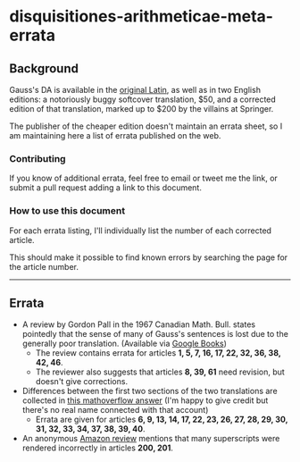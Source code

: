 # disquisitiones-arithmeticae-meta-errata

## Background 

Gauss's DA is available in the [original Latin](https://archive.org/details/werkecarlf01gausrich), as well as in two English editions: a notoriously buggy softcover translation, $50, and a corrected edition of that translation, marked up to $200 by the villains at Springer.

The publisher of the cheaper edition doesn't maintain an errata sheet, so I am maintaining here a list of errata published on the web. 

### Contributing

If you know of additional errata, feel free to email or tweet me the link, or submit a pull request adding a link to this document.

### How to use this document

For each errata listing, I'll individually list the number of each corrected article.

This should make it possible to find known errors by searching the page for the article number.

---

## Errata

- A review by Gordon Pall in the 1967 Canadian Math. Bull. states pointedly that the sense of many of Gauss's sentences is lost due to the generally poor translation. (Available via [Google Books](https://books.google.com/books?id=_t844-IR1V8C&lpg=PA327&ots=PBqQB68bjT&dq=gauss%20clarke%20translation%20errata&pg=PA326#v=onepage&q&f=false))
  - The review contains errata for articles **1, 5, 7, 16, 17, 22, 32, 36, 38, 42, 46**.
  - The reviewer also suggests that articles **8, 39, 61** need revision, but doesn't give corrections.
- Differences between the first two sections of the two translations are collected in [this mathoverflow answer](http://math.stackexchange.com/questions/912933/gauss-disq-arithm-translation-errata) (I'm happy to give credit but there's no real name connected with that account)
  - Errata are given for articles **6, 9, 13, 14, 17, 22, 23, 26, 27, 28, 29, 30, 31, 32, 33, 34, 37, 38, 39, 40**.
- An anonymous [Amazon review](http://www.amazon.com/gp/customer-reviews/R3R7D0QJB7BY89/ref=cm_cr_pr_rvw_ttl?ie=UTF8&ASIN=0387962549) mentions that many superscripts were rendered incorrectly in articles **200, 201**.
